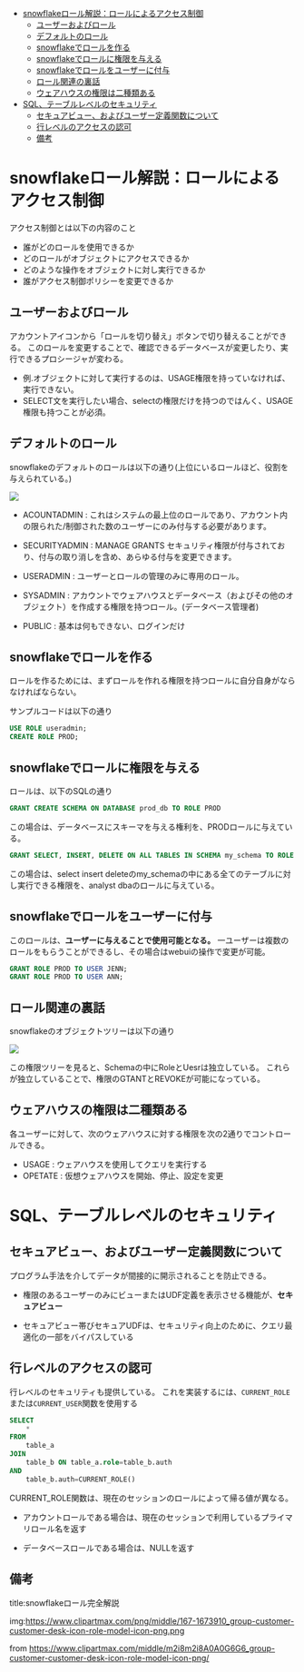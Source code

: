 


- [snowflakeロール解説：ロールによるアクセス制御](#snowflakeロール解説ロールによるアクセス制御)
  - [ユーザーおよびロール](#ユーザーおよびロール)
  - [デフォルトのロール](#デフォルトのロール)
  - [snowflakeでロールを作る](#snowflakeでロールを作る)
  - [snowflakeでロールに権限を与える](#snowflakeでロールに権限を与える)
  - [snowflakeでロールをユーザーに付与](#snowflakeでロールをユーザーに付与)
  - [ロール関連の裏話](#ロール関連の裏話)
  - [ウェアハウスの権限は二種類ある](#ウェアハウスの権限は二種類ある)
- [SQL、テーブルレベルのセキュリティ](#sqlテーブルレベルのセキュリティ)
  - [セキュアビュー、およびユーザー定義関数について](#セキュアビューおよびユーザー定義関数について)
  - [行レベルのアクセスの認可](#行レベルのアクセスの認可)
  - [備考](#備考)



# snowflakeロール解説：ロールによるアクセス制御

アクセス制御とは以下の内容のこと
- 誰がどのロールを使用できるか
- どのロールがオブジェクトにアクセスできるか
- どのような操作をオブジェクトに対し実行できるか
- 誰がアクセス制御ポリシーを変更できるか


## ユーザーおよびロール

アカウントアイコンから「ロールを切り替え」ボタンで切り替えることができる。
このロールを変更することで、確認できるデータベースが変更したり、実行できるプロシージャが変わる。

- 例.オブジェクトに対して実行するのは、USAGE権限を持っていなければ、実行できない。
- SELECT文を実行したい場合、selectの権限だけを持つのではんく、USAGE権限も持つことが必須。


## デフォルトのロール

snowflakeのデフォルトのロールは以下の通り(上位にいるロールほど、役割を与えられている。)

<img src="https://interworks.com/wp-content/uploads/2020/01/SnowSecurity1.jpg">

- ACOUNTADMIN : これはシステムの最上位のロールであり、アカウント内の限られた/制御された数のユーザーにのみ付与する必要があります。

- SECURITYADMIN : MANAGE GRANTS セキュリティ権限が付与されており、付与の取り消しを含め、あらゆる付与を変更できます。

- USERADMIN : ユーザーとロールの管理のみに専用のロール。

- SYSADMIN : アカウントでウェアハウスとデータベース（およびその他のオブジェクト）を作成する権限を持つロール。(データベース管理者)

- PUBLIC : 基本は何もできない、ログインだけ

## snowflakeでロールを作る

ロールを作るためには、まずロールを作れる権限を持つロールに自分自身がならなければならない。

サンプルコードは以下の通り

```sql
USE ROLE useradmin;
CREATE ROLE PROD;
```



## snowflakeでロールに権限を与える

ロールは、以下のSQLの通り

```sql
GRANT CREATE SCHEMA ON DATABASE prod_db TO ROLE PROD
```

この場合は、データベースにスキーマを与える権利を、PRODロールに与えている。

```sql
GRANT SELECT, INSERT, DELETE ON ALL TABLES IN SCHEMA my_schema TO ROLE analyst dba;
```

この場合は、select insert deleteのmy_schemaの中にある全てのテーブルに対し実行できる権限を、analyst dbaのロールに与えている。


## snowflakeでロールをユーザーに付与

このロールは、**ユーザーに与えることで使用可能となる。**
一ユーザーは複数のロールをもらうことができるし、その場合はwebuiの操作で変更が可能。

```sql
GRANT ROLE PROD TO USER JENN;
GRANT ROLE PROD TO USER ANN;
```

## ロール関連の裏話

snowflakeのオブジェクトツリーは以下の通り

<img src="https://d1tlzifd8jdoy4.cloudfront.net/wp-content/uploads/2022/01/Untitled-47-960x626.png">

この権限ツリーを見ると、Schemaの中にRoleとUesrは独立している。
これらが独立していることで、権限のGTANTとREVOKEが可能になっている。

## ウェアハウスの権限は二種類ある

各ユーザーに対して、次のウェアハウスに対する権限を次の2通りでコントロールできる。

- USAGE : ウェアハウスを使用してクエリを実行する
- OPETATE : 仮想ウェアハウスを開始、停止、設定を変更


# SQL、テーブルレベルのセキュリティ

## セキュアビュー、およびユーザー定義関数について

プログラム手法を介してデータが間接的に開示されることを防止できる。

- 権限のあるユーザーのみにビューまたはUDF定義を表示させる機能が、**セキュアビュー**

- セキュアビュー帯びセキュアUDFは、セキュリティ向上のために、クエリ最適化の一部をバイパスしている


## 行レベルのアクセスの認可

行レベルのセキュリティも提供している。
これを実装するには、`CURRENT_ROLE`または`CURRENT_USER`関数を使用する

```sql
SELECT
    *
FROM
    table_a
JOIN
    table_b ON table_a.role=table_b.auth
AND
    table_b.auth=CURRENT_ROLE()
```

CURRENT_ROLE関数は、現在のセッションのロールによって帰る値が異なる。

- アカウントロールである場合は、現在のセッションで利用しているプライマリロール名を返す

- データベースロールである場合は、NULLを返す




## 備考

title:snowflakeロール完全解説

img:https://www.clipartmax.com/png/middle/167-1673910_group-customer-customer-desk-icon-role-model-icon-png.png

from https://www.clipartmax.com/middle/m2i8m2i8A0A0G6G6_group-customer-customer-desk-icon-role-model-icon-png/



